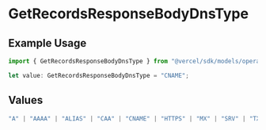 # GetRecordsResponseBodyDnsType

## Example Usage

```typescript
import { GetRecordsResponseBodyDnsType } from "@vercel/sdk/models/operations/getrecords.js";

let value: GetRecordsResponseBodyDnsType = "CNAME";
```

## Values

```typescript
"A" | "AAAA" | "ALIAS" | "CAA" | "CNAME" | "HTTPS" | "MX" | "SRV" | "TXT" | "NS"
```